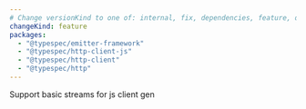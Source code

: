 ```yaml
---
# Change versionKind to one of: internal, fix, dependencies, feature, deprecation, breaking
changeKind: feature
packages:
  - "@typespec/emitter-framework"
  - "@typespec/http-client-js"
  - "@typespec/http-client"
  - "@typespec/http"
---
```


Support basic streams for js client gen
